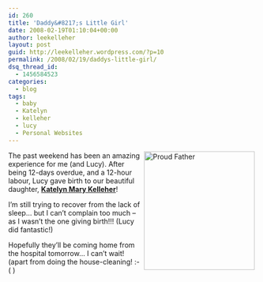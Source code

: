 ```yaml
---
id: 260
title: 'Daddy&#8217;s Little Girl'
date: 2008-02-19T01:10:04+00:00
author: leekelleher
layout: post
guid: http://leekelleher.wordpress.com/?p=10
permalink: /2008/02/19/daddys-little-girl/
dsq_thread_id:
  - 1456584523
categories:
  - blog
tags:
  - baby
  - Katelyn
  - kelleher
  - lucy
  - Personal Websites
---
```

[<img src="http://farm3.static.flickr.com/2317/2270392901_6cb20caf5e_m.jpg" alt="Proud Father" style="float:right;margin:0 5px;" height="240" width="224" />](http://www.flickr.com/photos/leekelleher/2270392901/ "Proud Father by leekelleher, on Flickr") The past weekend has been an amazing experience for me (and Lucy). After being 12-days overdue, and a 12-hour labour, Lucy gave birth to our beautiful daughter, **[Katelyn Mary Kelleher](http://www.lee-and-lucy.com/travelblog/2008/02/18/katelyn-mary-kelleher/)**!

I&#8217;m still trying to recover from the lack of sleep&#8230; but I can&#8217;t complain too much &#8211; as I wasn&#8217;t the one giving birth!!! (Lucy did fantastic!)

Hopefully they&#8217;ll be coming home from the hospital tomorrow&#8230; I can&#8217;t wait! (apart from doing the house-cleaning! :-( )